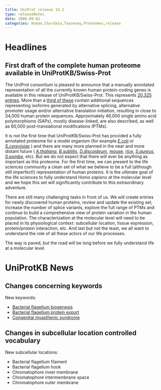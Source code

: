 ```yaml
---
title: UniProt release 14.1
type: releaseNotes
date: 2008-09-02
categories: Human,Chordata,Taxonomy,Proteomes,release
---
```


# Headlines

## First draft of the complete human proteome available in UniProtKB/Swiss-Prot

The UniProt consortium is pleased to announce that a manually annotated representation of all the currently known human protein-coding genes is available in this release of UniProtKB/Swiss-Prot. This represents [20,325 entries](https://www.uniprot.org/uniprotkb?query=taxonomy%3A9606+AND+reviewed%3Ayes). More than a [third of these](http://www.uniprot.org/uniprotkb?query=taxonomy%3A9606+AND+%28keyword%3A%22Alternative+initiation+%5B24%5D%22+OR+keyword%3A%22Alternative+promoter+usage+%5B877%5D%22+OR+keyword%3A%22Alternative+splicing+%5B25%5D%22%29%0D%0A) contain additional sequences representing isoforms generated by alternative splicing, alternative promoter usage and/or alternative translation initiation, resulting in close to 34,000 human protein sequences. Approximately 46,000 single amino acid polymorphisms (SAPs), mostly disease-linked, are also described, as well as 60,000 post-translational modifications (PTMs).

It is not the first time that UniProtKB/Swiss-Prot has provided a fully annotated proteome for a model organism (for example [_E.coli_](https://www.uniprot.org/uniprotkb?query=taxonomy_id:83333+AND+keyword:KW-0181) or [_S.cerevisiae_](http://www.uniprot.org/uniprotkb?query=taxonomy_id:4932+AND+keyword:KW-0181) ) and there are many more planned in the near and more distant future ( [_A.thaliana_](http://www.uniprot.org/uniprotkb?query=taxonomy_id:3702+AND+reviewed%3Ayes), [_B.subtilis_](http://www.uniprot.org/uniprotkb?query=taxonomy_id:1423+AND+reviewed%3Ayes), [_D.discoideum_](http://www.uniprot.org/uniprotkb?query=taxonomy_id:44689+AND+reviewed%3Ayes), [mouse](http://www.uniprot.org/uniprotkb?query=taxonomy_id:10090+AND+reviewed%3Ayes), [rice](http://www.uniprot.org/uniprotkb?query=taxonomy_id:39947+AND+reviewed%3Ayes), [_S.aureus_](http://www.uniprot.org/uniprotkb?query=organism%3A%22Staphylococcus+aureus%22+AND+reviewed%3Ayes), [_S.pombe_](http://www.uniprot.org/uniprotkb?query=taxonomy_id:4896+AND+reviewed%3Ayes), etc). But we do not expect that there will ever be anything as important as this proteome. For the first time, we can present to the life sciences community a clean set of what we believe to be a full (although still imperfect!) representation of human proteins. It is the ultimate goal of the life sciences to fully understand _Homo sapiens_ at the molecular level and we hope this set will significantly contribute to this extraordinary adventure.

There are still many challenging tasks in front of us. We will create entries for newly discovered human proteins, review and update the existing set, increase the number of splice variants, explore the full range of PTMs and continue to build a comprehensive view of protein variation in the human population. The characterization at the molecular level will need to be placed in its physiological context: subcellular location, tissue expression, protein/protein interaction, etc. And last but not the least, we all want to understand the role of all these actors of our life processes.

The way is paved, but the road will be long before we fully understand life at a molecular level.

# UniProtKB News

## Changes concerning keywords

New keywords:

- [Bacterial flagellum biogenesis](https://www.uniprot.org/keywords/KW-1005)
- [Bacterial flagellum protein export](https://www.uniprot.org/keywords/KW-1006)
- [Congenital myasthenic syndrome](https://www.uniprot.org/keywords/KW-1004)

## Changes in subcellular location controlled vocabulary

New subcellular locations:

- Bacterial flagellum filament
- Bacterial flagellum hook
- Chromatophore inner membrane
- Chromatophore intermembrane space
- Chromatophore outer membrane
